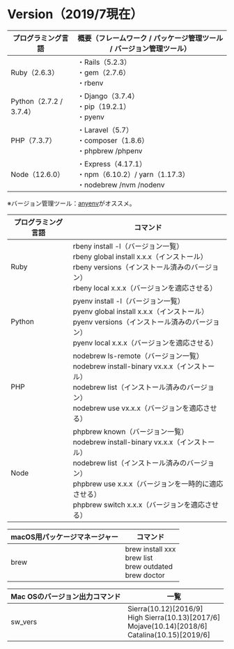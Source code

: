 # Version（2019/7現在）

| プログラミング言語      | 概要（フレームワーク / パッケージ管理ツール / バージョン管理ツール） |
| ----------------------- | ------------------------------------------------------------ |
| Ruby（2.6.3）           | ・Rails（5.2.3）<br />・gem（2.7.6）<br />・rbenv            |
| Python（2.7.2 / 3.7.4） | ・Django（3.7.4）<br />・pip（19.2.1）<br />・pyenv          |
| PHP（7.3.7）            | ・Laravel（5.7）<br />・composer（1.8.6）<br />・phpbrew /phpenv |
| Node（12.6.0）          | ・Express（4.17.1）<br />・npm（6.10.2）/ yarn（1.17.3）<br />・nodebrew /nvm /nodenv |

※バージョン管理ツール：[anyenv](https://anyenv.github.io/)がオススメ。



| プログラミング言語 | コマンド                                                     |
| ------------------ | ------------------------------------------------------------ |
| Ruby               | rbeny install -l（バージョン一覧）<br />rbeny global install x.x.x（インストール）<br />rbeny versions（インストール済みのバージョン）<br />rbeny local x.x.x（バージョンを適応させる） |
| Python             | pyenv install -l（バージョン一覧）<br />pyenv global install x.x.x（インストール）<br />pyenv versions（インストール済みのバージョン）<br />pyenv local x.x.x（バージョンを適応させる） |
| PHP                | nodebrew ls-remote（バージョン一覧）<br />nodebrew install-binary vx.x.x（インストール）<br />nodebrew list（インストール済みのバージョン）<br />nodebrew use vx.x.x（バージョンを適応させる） |
| Node               | phpbrew  known（バージョン一覧）<br />nodebrew install-binary vx.x.x（インストール）<br />nodebrew list（インストール済みのバージョン）<br />phpbrew use x.x.x（バージョンを一時的に適応させる）<br />phpbrew switch x.x.x（バージョンを適応させる） |



| macOS用パッケージマネージャー | コマンド                                                     |
| ----------------------------- | ------------------------------------------------------------ |
| brew                          | brew install xxx<br />brew list<br />brew outdated<br />brew doctor |



| Mac OSのバージョン出力コマンド | 一覧                                                         |
| ------------------------------ | ------------------------------------------------------------ |
| sw_vers                        | Sierra(10.12)[2016/9]<br />High Sierra(10.13)[2017/6]<br />Mojave(10.14)[2018/6]<br />Catalina(10.15)[2019/6] |






